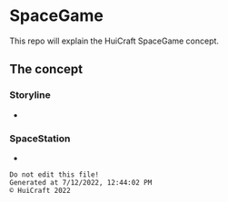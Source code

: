 # SpaceGame
This repo will explain the HuiCraft SpaceGame concept.
## The concept
### Storyline
-

### SpaceStation
-


	Do not edit this file!
	Generated at 7/12/2022, 12:44:02 PM
	© HuiCraft 2022